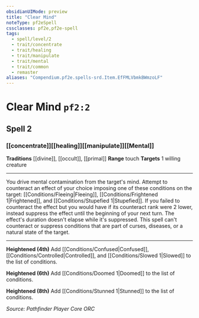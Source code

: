 ```yaml
---
obsidianUIMode: preview
title: "Clear Mind"
noteType: pf2eSpell
cssclasses: pf2e,pf2e-spell
tags:
  - spell/level/2
  - trait/concentrate
  - trait/healing
  - trait/manipulate
  - trait/mental
  - trait/common
  - remaster
aliases: "Compendium.pf2e.spells-srd.Item.EfFMLVbmkBWmzoLF" 
---
```

# Clear Mind  `pf2:2`  
## Spell 2
### [[concentrate]][[healing]][[manipulate]][[Mental]]
**Traditions** [[divine]], [[occult]], [[primal]]
**Range** touch
**Targets** 1 willing creature
* * * 
You drive mental contamination from the target's mind. Attempt to counteract an effect of your choice imposing one of these conditions on the target: [[Conditions/Fleeing|Fleeing]], [[Conditions/Frightened 1|Frightened]], and [[Conditions/Stupefied 1|Stupefied]]. If you failed to counteract the effect but you would have if its counteract rank were 2 lower, instead suppress the effect until the beginning of your next turn. The effect's duration doesn't elapse while it's suppressed. This spell can't counteract or suppress conditions that are part of curses, diseases, or a natural state of the target.

* * *

**Heightened (4th)** Add [[Conditions/Confused|Confused]], [[Conditions/Controlled|Controlled]], and [[Conditions/Slowed 1|Slowed]] to the list of conditions.

**Heightened (6th)** Add [[Conditions/Doomed 1|Doomed]] to the list of conditions.

**Heightened (8th)** Add [[Conditions/Stunned 1|Stunned]] to the list of conditions.

*Source: Pathfinder Player Core*
*ORC*